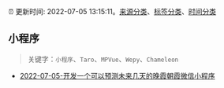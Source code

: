 :alarm_clock: 更新时间: 2022-07-05 13:15:11。[来源分类](../README.md)、[标签分类](../TAGS.md)、[时间分类](../TIMELINE.md)

## 小程序


> 关键字：`小程序`、`Taro`、`MPVue`、`Wepy`、`Chameleon`



- [2022-07-05-开发一个可以预测未来几天的晚霞朝霞微信小程序](https://www.v2ex.com/t/864255) 